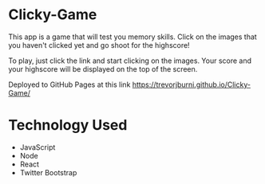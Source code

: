 # Clicky-Game

This app is a game that will test you memory skills. Click on the images that you haven't clicked yet and go shoot for the highscore!

To play, just click the link and start clicking on the images. Your score and your highscore will be displayed on the top of the screen.

Deployed to GitHub Pages at this link https://trevorjburni.github.io/Clicky-Game/

# Technology Used

- JavaScript
- Node
- React
- Twitter Bootstrap

